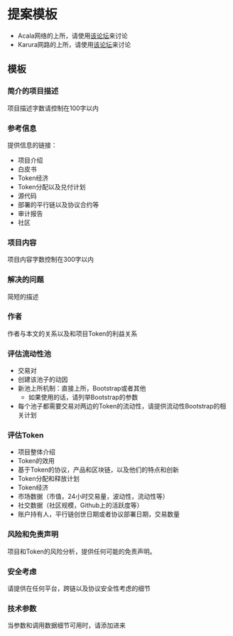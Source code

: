 # 提案模板

* Acala网络的上所，请使用[该论坛](https://acala.discourse.group/c/acala/16)来讨论
* Karura网路的上所，请使用[该论坛](https://acala.discourse.group/c/karura/15)来讨论

## 模板

### 简介的项目描述

项目描述字数请控制在100字以内

### 参考信息

提供信息的链接：

* 项目介绍
* 白皮书
* Token经济
* Token分配以及兑付计划
* 源代码
* 部署的平行链以及协议合约等
* 审计报告
* 社区

### 项目内容

项目内容字数控制在300字以内

### 解决的问题

简短的描述

### 作者

作者与本文的关系以及和项目Token的利益关系

### 评估流动性池

* 交易对
* 创建该池子的动因
* 新池上所机制：直接上所，Bootstrap或者其他
  * 如果使用的话，请列举Bootstrap的参数
* 每个池子都需要交易对两边的Token的流动性，请提供流动性Bootstrap的相关计划

### 评估Token

* 项目整体介绍
* Token的效用
* 基于Token的协议，产品和区块链，以及他们的特点和创新
* Token分配和释放计划
* Token经济
* 市场数据（市值，24小时交易量，波动性，流动性等）
* 社交数据（社区规模，Github上的活跃度等）
* 账户持有人，平行链创世日期或者协议部署日期，交易数量

### 风险和免责声明

项目和Token的风险分析，提供任何可能的免责声明。

### 安全考虑

请提供在任何平台，跨链以及协议安全性考虑的细节

### 技术参数

当参数和调用数据细节可用时，请添加进来
